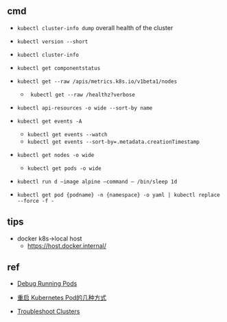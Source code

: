 

## cmd

+ `kubectl cluster-info dump` overall health of the cluster

+ `kubectl version --short`
+ `kubectl cluster-info`
+ `kubectl get componentstatus`
+ `kubectl get --raw /apis/metrics.k8s.io/v1beta1/nodes`
    + ` kubectl get --raw /healthz?verbose`
+ `kubectl api-resources -o wide --sort-by name`

+ `kubectl get events -A`
    + `kubectl get events --watch`
    + `kubectl get events --sort-by=.metadata.creationTimestamp`

+ `kubectl get nodes -o wide`
    + `kubectl get pods -o wide`

+ `kubectl run d –image alpine –command — /bin/sleep 1d`
<!-- pod -->
+ `kubectl get pod {podname} -n {namespace} -o yaml | kubectl replace --force -f -`

## tips

+ docker k8s->local host
    - https://host.docker.internal/



## ref
+ [Debug Running Pods](https://kubernetes.io/docs/tasks/debug-application-cluster/debug-running-pod/)
+ [重启 Kubernetes Pod的几种方式](https://segmentfault.com/a/1190000020675199)

+ [Troubleshoot Clusters](https://kubernetes.io/docs/tasks/debug-application-cluster/debug-cluster/)
